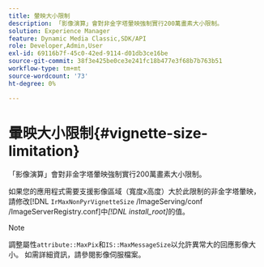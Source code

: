 ```yaml
---
title: 暈映大小限制
description: 「影像演算」會對非金字塔暈映強制實行200萬畫素大小限制。
solution: Experience Manager
feature: Dynamic Media Classic,SDK/API
role: Developer,Admin,User
exl-id: 69116b7f-45c0-42ed-9114-d01db3ce16be
source-git-commit: 38f3e425be0ce3e241fc18b477e3f68b7b763b51
workflow-type: tm+mt
source-wordcount: '73'
ht-degree: 0%

---
```


# 暈映大小限制{#vignette-size-limitation}

「影像演算」會對非金字塔暈映強制實行200萬畫素大小限制。

如果您的應用程式需要支援影像區域（寬度x高度）大於此限制的非金字塔暈映，請修改[!DNL `IrMaxNonPyrVignetteSize` /ImageServing/conf /ImageServerRegistry.conf]中&#x200B;*[!DNL install_root]*&#x200B;的值。

>[!NOTE]
>
>調整屬性`attribute::MaxPix`和`IS::MaxMessageSize`以允許異常大的回應影像大小。 如需詳細資訊，請參閱影像伺服檔案。
